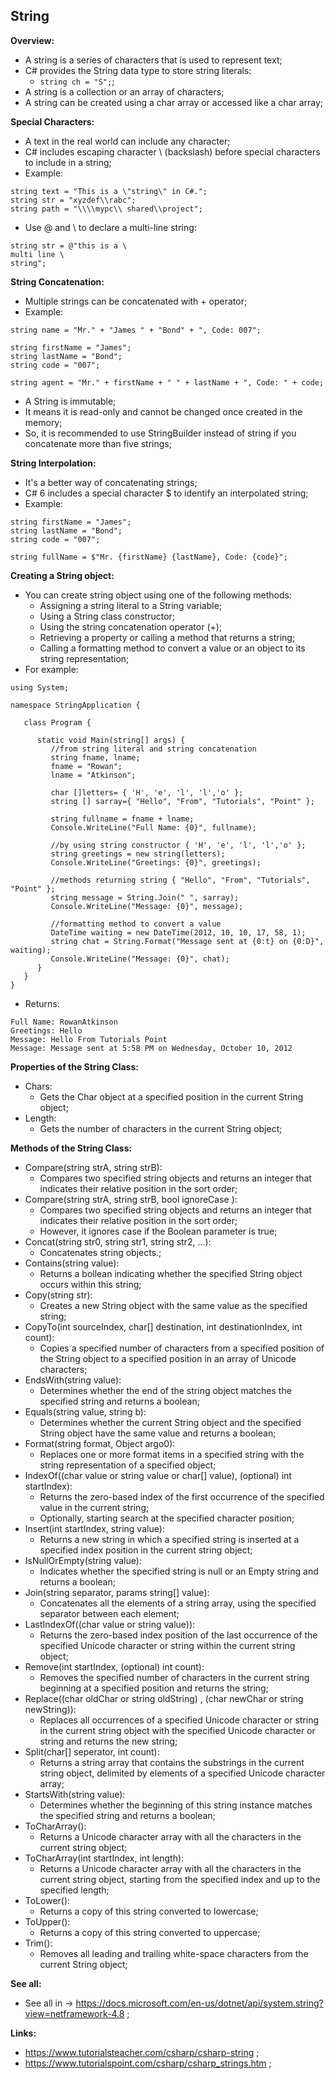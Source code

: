 ## String

**Overview:**

- A string is a series of characters that is used to represent text;
- C# provides the String data type to store string literals:
  - `string ch = "S";`;
- A string is a collection or an array of characters;
- A string can be created using a char array or accessed like a char array;

**Special Characters:**

- A text in the real world can include any character;
- C# includes escaping character \ (backslash) before special characters to include in a string;
- Example:

```
string text = "This is a \"string\" in C#.";
string str = "xyzdef\\rabc";
string path = "\\\\mypc\\ shared\\project";
```

- Use @ and \ to declare a multi-line string:

```
string str = @"this is a \
multi line \
string";
```

**String Concatenation:**

- Multiple strings can be concatenated with + operator;
- Example:

```
string name = "Mr." + "James " + "Bond" + ", Code: 007";

string firstName = "James";
string lastName = "Bond";
string code = "007";

string agent = "Mr." + firstName + " " + lastName + ", Code: " + code;
```

- A String is immutable;
- It means it is read-only and cannot be changed once created in the memory;
- So, it is recommended to use StringBuilder instead of string if you concatenate more than five strings;

**String Interpolation:**

- It's a better way of concatenating strings;
- C# 6 includes a special character \$ to identify an interpolated string;
- Example:

```
string firstName = "James";
string lastName = "Bond";
string code = "007";

string fullName = $"Mr. {firstName} {lastName}, Code: {code}";
```

**Creating a String object:**

- You can create string object using one of the following methods:
  - Assigning a string literal to a String variable;
  - Using a String class constructor;
  - Using the string concatenation operator (+);
  - Retrieving a property or calling a method that returns a string;
  - Calling a formatting method to convert a value or an object to its string representation;
- For example:

```
using System;

namespace StringApplication {

   class Program {

      static void Main(string[] args) {
         //from string literal and string concatenation
         string fname, lname;
         fname = "Rowan";
         lname = "Atkinson";

         char []letters= { 'H', 'e', 'l', 'l','o' };
         string [] sarray={ "Hello", "From", "Tutorials", "Point" };

         string fullname = fname + lname;
         Console.WriteLine("Full Name: {0}", fullname);

         //by using string constructor { 'H', 'e', 'l', 'l','o' };
         string greetings = new string(letters);
         Console.WriteLine("Greetings: {0}", greetings);

         //methods returning string { "Hello", "From", "Tutorials", "Point" };
         string message = String.Join(" ", sarray);
         Console.WriteLine("Message: {0}", message);

         //formatting method to convert a value
         DateTime waiting = new DateTime(2012, 10, 10, 17, 58, 1);
         string chat = String.Format("Message sent at {0:t} on {0:D}", waiting);
         Console.WriteLine("Message: {0}", chat);
      }
   }
}
```

- Returns:

```
Full Name: RowanAtkinson
Greetings: Hello
Message: Hello From Tutorials Point
Message: Message sent at 5:58 PM on Wednesday, October 10, 2012
```

**Properties of the String Class:**

- Chars:
  - Gets the Char object at a specified position in the current String object;
- Length:
  - Gets the number of characters in the current String object;

**Methods of the String Class:**

- Compare(string strA, string strB):
  - Compares two specified string objects and returns an integer that indicates their relative position in the sort order;
- Compare(string strA, string strB, bool ignoreCase ):
  - Compares two specified string objects and returns an integer that indicates their relative position in the sort order;
  - However, it ignores case if the Boolean parameter is true;
- Concat(string str0, string str1, string str2, ...):
  - Concatenates string objects.;
- Contains(string value):
  - Returns a bollean indicating whether the specified String object occurs within this string;
- Copy(string str):
  - Creates a new String object with the same value as the specified string;
- CopyTo(int sourceIndex, char[] destination, int destinationIndex, int count):
  - Copies a specified number of characters from a specified position of the String object to a specified position in an array of Unicode characters;
- EndsWith(string value):
  - Determines whether the end of the string object matches the specified string and returns a boolean;
- Equals(string value, string b):
  - Determines whether the current String object and the specified String object have the same value and returns a boolean;
- Format(string format, Object argo0):
  - Replaces one or more format items in a specified string with the string representation of a specified object;
- IndexOf((char value or string value or char[] value), (optional) int startIndex):
  - Returns the zero-based index of the first occurrence of the specified value in the current string;
  - Optionally, starting search at the specified character position;
- Insert(int startIndex, string value):
  - Returns a new string in which a specified string is inserted at a specified index position in the current string object;
- IsNullOrEmpty(string value):
  - Indicates whether the specified string is null or an Empty string and returns a boolean;
- Join(string separator, params string[] value):
  - Concatenates all the elements of a string array, using the specified separator between each element;
- LastIndexOf((char value or string value)):
  - Returns the zero-based index position of the last occurrence of the specified Unicode character or string within the current string object;
- Remove(int startIndex, (optional) int count):
  - Removes the specified number of characters in the current string beginning at a specified position and returns the string;
- Replace((char oldChar or string oldString) , (char newChar or string newString)):
  - Replaces all occurrences of a specified Unicode character or string in the current string object with the specified Unicode character or string and returns the new string;
- Split(char[] seperator, int count):
  - Returns a string array that contains the substrings in the current string object, delimited by elements of a specified Unicode character array;
- StartsWith(string value):
  - Determines whether the beginning of this string instance matches the specified string and returns a boolean;
- ToCharArray():
  - Returns a Unicode character array with all the characters in the current string object;
- ToCharArray(int startIndex, int length):
  - Returns a Unicode character array with all the characters in the current string object, starting from the specified index and up to the specified length;
- ToLower():
  - Returns a copy of this string converted to lowercase;
- ToUpper():
  - Returns a copy of this string converted to uppercase;
- Trim():
  - Removes all leading and trailing white-space characters from the current String object;

**See all:**

- See all in -> https://docs.microsoft.com/en-us/dotnet/api/system.string?view=netframework-4.8 ;

**Links:**

- https://www.tutorialsteacher.com/csharp/csharp-string ;
- https://www.tutorialspoint.com/csharp/csharp_strings.htm ;
